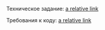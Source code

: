 Техническое задание:
[a relative link](docs/ta.pdf)

Требования к коду:
[a relative link](docs/test.md)